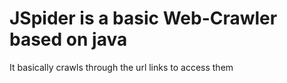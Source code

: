 # JSpider is a basic Web-Crawler based on java
It basically crawls through the url links to access them 
